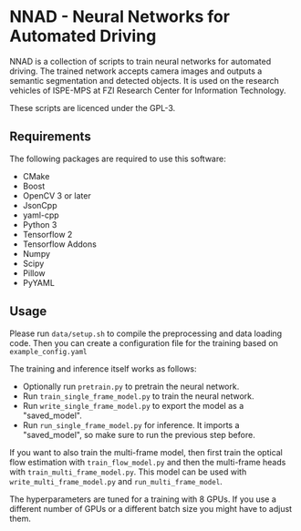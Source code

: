 # NNAD - Neural Networks for Automated Driving

NNAD is a collection of scripts to train neural networks for automated driving.
The trained network accepts camera images and outputs a semantic segmentation and detected objects.
It is used on the research vehicles of ISPE-MPS at FZI Research Center for Information Technology.

These scripts are licenced under the GPL-3.

## Requirements
The following packages are required to use this software:

- CMake
- Boost
- OpenCV 3 or later
- JsonCpp
- yaml-cpp
- Python 3
- Tensorflow 2
- Tensorflow Addons
- Numpy
- Scipy
- Pillow
- PyYAML

## Usage
Please run `data/setup.sh` to compile the preprocessing and data loading code.
Then you can create a configuration file for the training based on `example_config.yaml`

The training and inference itself works as follows:

- Optionally run `pretrain.py` to pretrain the neural network.
- Run `train_single_frame_model.py` to train the neural network.
- Run `write_single_frame_model.py` to export the model as a "saved_model".
- Run `run_single_frame_model.py` for inference. It imports a "saved_model",
  so make sure to run the previous step before.

If you want to also train the multi-frame model, then first train the optical flow estimation
with `train_flow_model.py` and then the multi-frame heads with `train_multi_frame_model.py`.
This model can be used with `write_multi_frame_model.py` and `run_multi_frame_model`.

The hyperparameters are tuned for a training with 8 GPUs.
If you use a different number of GPUs or a different batch size you might have to adjust them.
